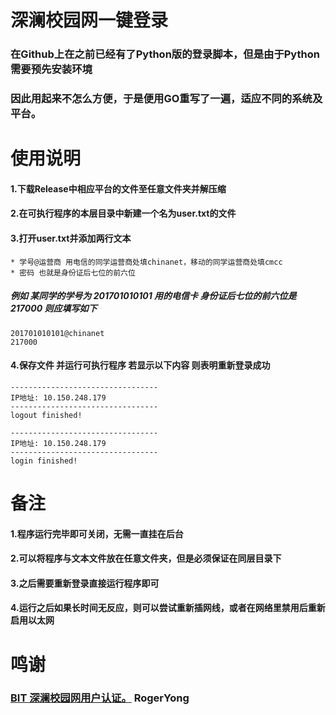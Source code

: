 深澜校园网一键登录
====
### 在Github上在之前已经有了Python版的登录脚本，但是由于Python需要预先安装环境
### 因此用起来不怎么方便，于是便用GO重写了一遍，适应不同的系统及平台。
# 使用说明
#### 1.下载Release中相应平台的文件至任意文件夹并解压缩
#### 2.在可执行程序的本层目录中新建一个名为user.txt的文件
#### 3.打开user.txt并添加两行文本
    * 学号@运营商 用电信的同学运营商处填chinanet，移动的同学运营商处填cmcc
    * 密码 也就是身份证后七位的前六位
##### 例如 某同学的学号为 201701010101 用的电信卡 身份证后七位的前六位是217000 则应填写如下
    201701010101@chinanet
    217000
#### 4.保存文件 并运行可执行程序 若显示以下内容 则表明重新登录成功
    ---------------------------------
    IP地址: 10.150.248.179
    ---------------------------------
    logout finished!
    
    ---------------------------------
    IP地址: 10.150.248.179
    ---------------------------------
    login finished!
# 备注
#### 1.程序运行完毕即可关闭，无需一直挂在后台
#### 2.可以将程序与文本文件放在任意文件夹，但是必须保证在同层目录下
#### 3.之后需要重新登录直接运行程序即可
#### 4.运行之后如果长时间无反应，则可以尝试重新插网线，或者在网络里禁用后重新启用以太网
# 鸣谢
### [BIT 深澜校园网用户认证。](https://github.com/RogerYong/bit_srun) RogerYong
